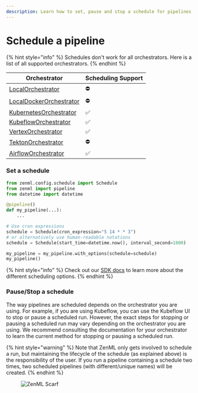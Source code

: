 ```yaml
---
description: Learn how to set, pause and stop a schedule for pipelines.
---
```


# Schedule a pipeline

{% hint style="info" %}
Schedules don't work for all orchestrators. Here is a list of all supported orchestrators.
{% endhint %}

| Orchestrator                                                                                                                                                          | Scheduling Support |
| --------------------------------------------------------------------------------------------------------------------------------------------------------------------- | ------------------ |
| [LocalOrchestrator](https://github.com/zenml-io/zenml/blob/feature/gro-1047-docs/docs/book/stacks-and-components/component-guide/orchestrators/local.md)              | ⛔️                 |
| [LocalDockerOrchestrator](https://github.com/zenml-io/zenml/blob/feature/gro-1047-docs/docs/book/stacks-and-components/component-guide/orchestrators/local-docker.md) | ⛔️                 |
| [KubernetesOrchestrator](https://github.com/zenml-io/zenml/blob/feature/gro-1047-docs/docs/book/stacks-and-components/component-guide/orchestrators/kubernetes.md)    | ✅                  |
| [KubeflowOrchestrator](https://github.com/zenml-io/zenml/blob/feature/gro-1047-docs/docs/book/stacks-and-components/component-guide/orchestrators/kubeflow.md)        | ✅                  |
| [VertexOrchestrator](https://github.com/zenml-io/zenml/blob/feature/gro-1047-docs/docs/book/stacks-and-components/component-guide/orchestrators/vertex.md)            | ✅                  |
| [TektonOrchestrator](https://github.com/zenml-io/zenml/blob/feature/gro-1047-docs/docs/book/stacks-and-components/component-guide/orchestrators/tekton.md)            | ⛔️                 |
| [AirflowOrchestrator](https://github.com/zenml-io/zenml/blob/feature/gro-1047-docs/docs/book/stacks-and-components/component-guide/orchestrators/airflow.md)          | ✅                  |

### Set a schedule

```python
from zenml.config.schedule import Schedule
from zenml import pipeline
from datetime import datetime

@pipeline()
def my_pipeline(...):
    ...

# Use cron expressions
schedule = Schedule(cron_expression="5 14 * * 3")
# or alternatively use human-readable notations
schedule = Schedule(start_time=datetime.now(), interval_second=1800)

my_pipeline = my_pipeline.with_options(schedule=schedule)
my_pipeline()
```

{% hint style="info" %}
Check out our [SDK docs](https://sdkdocs.zenml.io/latest/core\_code\_docs/core-config/#zenml.config.schedule.Schedule) to learn more about the different scheduling options.
{% endhint %}

### Pause/Stop a schedule

The way pipelines are scheduled depends on the orchestrator you are using. For example, if you are using Kubeflow, you can use the Kubeflow UI to stop or pause a scheduled run. However, the exact steps for stopping or pausing a scheduled run may vary depending on the orchestrator you are using. We recommend consulting the documentation for your orchestrator to learn the current method for stopping or pausing a scheduled run.

{% hint style="warning" %}
Note that ZenML only gets involved to schedule a run, but maintaining the lifecycle of the schedule (as explained above) is the responsibility of the user. If you run a pipeline containing a schedule two times, two scheduled pipelines (with different/unique names) will be created.
{% endhint %}

<figure><img src="https://static.scarf.sh/a.png?x-pxid=f0b4f458-0a54-4fcd-aa95-d5ee424815bc" alt="ZenML Scarf"><figcaption></figcaption></figure>
